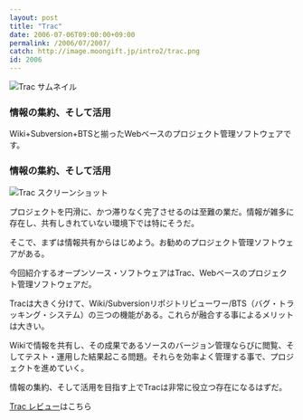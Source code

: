 ```yaml
---
layout: post
title: "Trac"
date: 2006-07-06T09:00:00+09:00
permalink: /2006/07/2007/
catch: http://image.moongift.jp/intro2/trac.png
id: 2006
---
```

 ![Trac サムネイル](http://image.moongift.jp/intro2/trac.t.png "Trac サムネイル")
  

### 情報の集約、そして活用
  
Wiki+Subversion+BTSと揃ったWebベースのプロジェクト管理ソフトウェアです。  
<!--more-->  

### 情報の集約、そして活用
  

![Trac スクリーンショット](http://image.moongift.jp/intro2/trac.png "Trac スクリーンショット")

  

プロジェクトを円滑に、かつ滞りなく完了させるのは至難の業だ。情報が雑多に存在し、共有しきれていない環境下では特にそうだ。

  

そこで、まずは情報共有からはじめよう。お勧めのプロジェクト管理ソフトウェアがある。

  

今回紹介するオープンソース・ソフトウェアはTrac、Webベースのプロジェクト管理ソフトウェアだ。

  

Tracは大きく分けて、Wiki/Subversionリポジトリビューワー/BTS（バグ・トラッキング・システム）の三つの機能がある。これらが融合する事によるメリットは大きい。

  

Wikiで情報を共有し、その成果であるソースのバージョン管理ならびに閲覧、そしてテスト・運用した結果起こる問題。それらを効率よく管理する事で、プロジェクトを進めていく。

  

情報の集約、そして活用を目指す上でTracは非常に役立つ存在になるはずだ。

  

[Trac レビュー](http://oss.moongift.jp/review/i-2009.html)はこちら

